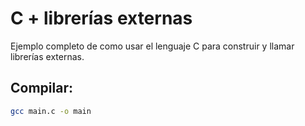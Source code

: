 # C + librerías externas
Ejemplo completo de como usar el lenguaje C para construir y llamar librerías externas.



## Compilar: 
```bash
gcc main.c -o main
```
